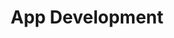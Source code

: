 ---
title: App Development
tags: "services"
elementId: appDev
bodyTitle: Full Stack App Development
subTitle: American made, fast secure & professional
cardTitleLeft: View Portfolio
cardTitleCenter: Book Zoom Call
cardTitleRight: Get started
cardSubheadLeft: We've worked on a variety of projects ranging from extensions, mobile, web applications and more.
cardSubheadCenter: We sit down via zoom and talk about your goals and how we can meet your expectations.
cardSubheadRight: Its time to get started. Click the button below to fill out our intake form and we will submit an invoice to you from there. 
cardButtonLeft: See Portfolio
cardButtonCenter: Schedule Appointment
cardButtonRight: Get started
cardButtonLeftUrl: https://tidycal.com/josephsardella/30-minute-meeting
cardButtonCenterUrl: https://tidycal.com/josephsardella/30-minute-meeting
cardButtonRightUrl: https://tidycal.com/josephsardella/30-minute-meeting
---